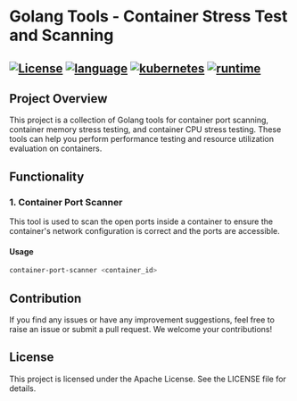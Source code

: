 # Golang Tools - Container Stress Test and Scanning
[![License](https://img.shields.io/badge/License-Apache-blue.svg)](LICENSE)
[![language](https://img.shields.io/badge/Language-Golang-green.svg)](language)
[![kubernetes](https://img.shields.io/badge/platform-kubernetes-orange.svg)](kubernetes)
[![runtime](https://img.shields.io/badge/runtime-docker-blue.svg)](docker)
----
## Project Overview

This project is a collection of Golang tools for container port scanning, container memory stress testing, and container CPU stress testing. These tools can help you perform performance testing and resource utilization evaluation on containers.

## Functionality

### 1. Container Port Scanner

This tool is used to scan the open ports inside a container to ensure the container's network configuration is correct and the ports are accessible.

#### Usage

```bash
container-port-scanner <container_id>
```

## Contribution
If you find any issues or have any improvement suggestions, feel free to raise an issue or submit a pull request. We welcome your contributions!

## License
This project is licensed under the Apache License. See the LICENSE file for details.